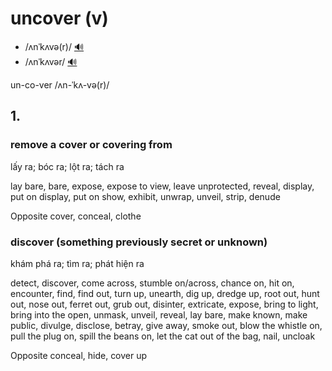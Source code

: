 # uncover (v)

- /ʌnˈkʌvə(r)/ [🔊](https://www.oxfordlearnersdictionaries.com/media/english/uk_pron/u/unc/uncov/uncover__gb_1.mp3)
- /ʌnˈkʌvər/ [🔊](https://www.oxfordlearnersdictionaries.com/media/english/us_pron/u/unc/uncov/uncover__us_1.mp3)

un-co-ver /ʌn-ˈkʌ-və(r)/

## 1.

### remove a cover or covering from

lấy ra; bóc ra; lột ra; tách ra

lay bare, bare, expose, expose to view, leave unprotected, reveal, display, put on display, put on show, exhibit, unwrap, unveil, strip, denude

Opposite cover, conceal, clothe

### discover (something previously secret or unknown)

khám phá ra; tìm ra; phát hiện ra

detect, discover, come across, stumble on/across, chance on, hit on, encounter, find, find out, turn up, unearth, dig up, dredge up, root out, hunt out, nose out, ferret out, grub out, disinter, extricate, expose, bring to light, bring into the open, unmask, unveil, reveal, lay bare, make known, make public, divulge, disclose, betray, give away, smoke out, blow the whistle on, pull the plug on, spill the beans on, let the cat out of the bag, nail, uncloak

Opposite conceal, hide, cover up